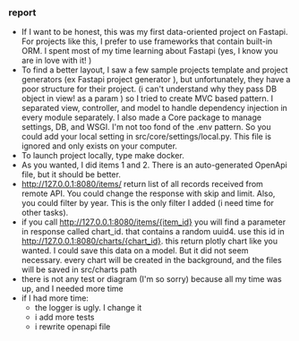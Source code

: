 ### report
* If I want to be honest, this was my first data-oriented project on Fastapi. For projects like this, I prefer to use frameworks that contain built-in ORM. I spent most of my time learning about Fastapi (yes, I know you are in love with it! )
* To find a better layout, I saw a few sample projects template and project generators (ex Fastapi project generator ), but unfortunately, they have a poor structure for their project. (i can't understand why they pass DB object in view! as a param ) so I tried to create MVC based pattern. I separated view, controller, and model to handle dependency injection in every module separately. I also made a Core package to manage settings, DB, and WSGI. I'm not too fond of the .env pattern. So you could add your local setting in src/core/settings/local.py. This file is ignored and only exists on your computer.
* To launch project locally, type make docker.
* As you wanted, I did items 1 and 2. There is an auto-generated OpenApi file, but it should be better.
* http://127.0.0.1:8080/items/ return list of all records received from remote API. You could change the response with skip and limit. Also, you could filter by year. This is the only filter I added (i need time for other tasks). 
* if you call http://127.0.0.1:8080/items/{item_id} you will find a parameter in response called chart_id. that contains a random uuid4. use this id in http://127.0.0.1:8080/charts/{chart_id}. this return plotly chart like you wanted. I could save this data on a model. But it did not seem necessary. every chart will be created in the background, and the files will be saved in src/charts path 
* there is not any test or diagram (I'm so sorry) because all my time was up, and I needed more time 
* if I had more time:
  - the logger is ugly. I change it
  - i add more tests
  - i rewrite openapi file
